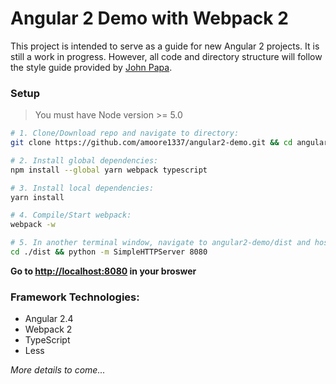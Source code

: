 # Angular 2 Demo with Webpack 2

This project is intended to serve as a guide for new Angular 2 projects. It is still a work in progress. However, all code and directory structure will follow the style guide provided by [John Papa](https://angular.io/docs/ts/latest/guide/style-guide.html).

### Setup
> You must have Node version >= 5.0

```bash
# 1. Clone/Download repo and navigate to directory:
git clone https://github.com/amoore1337/angular2-demo.git && cd angular2-demo

# 2. Install global dependencies:
npm install --global yarn webpack typescript

# 3. Install local dependencies:
yarn install

# 4. Compile/Start webpack:
webpack -w

# 5. In another terminal window, navigate to angular2-demo/dist and host locally such as:
cd ./dist && python -m SimpleHTTPServer 8080
```

**Go to [http://localhost:8080](http://localhost:8080/) in your broswer**

### Framework Technologies:
- Angular 2.4
- Webpack 2
- TypeScript
- Less

*More details to come...*
